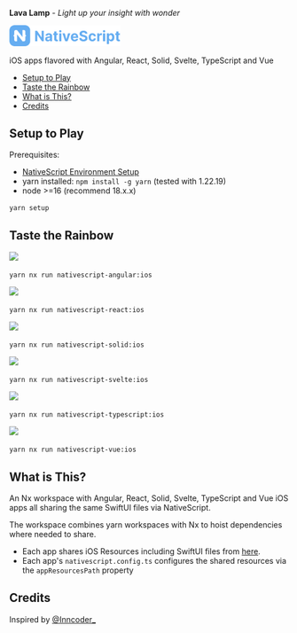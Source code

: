 **Lava Lamp** - *Light up your insight with wonder*

<img src="https://raw.githubusercontent.com/NativeScript/artwork/main/logo/export/NativeScript_Logo_Wide_White_Blue_Rounded_Blue.png" width="200"/> 

iOS apps flavored with Angular, React, Solid, Svelte, TypeScript and Vue

- [Setup to Play](#setup-to-play)
- [Taste the Rainbow](#taste-the-rainbow)
- [What is This?](#what-is-this)
- [Credits](#credits)

## Setup to Play

Prerequisites:
- [NativeScript Environment Setup](https://docs.nativescript.org/environment-setup.html)
- yarn installed: `npm install -g yarn` (tested with 1.22.19)
- node >=16 (recommend 18.x.x)

```
yarn setup
```

## Taste the Rainbow

<img src="https://upload.wikimedia.org/wikipedia/commons/thumb/c/cf/Angular_full_color_logo.svg/2048px-Angular_full_color_logo.svg.png" width="60"/>

```
yarn nx run nativescript-angular:ios
```

<img src="https://upload.wikimedia.org/wikipedia/commons/thumb/a/a7/React-icon.svg/1024px-React-icon.svg.png?20220125121207" width="60"/>

```
yarn nx run nativescript-react:ios
```

<img src="https://www.solidjs.com/img/logo/without-wordmark/logo.png" width="60"/>

```
yarn nx run nativescript-solid:ios
```

<img src="https://upload.wikimedia.org/wikipedia/commons/thumb/1/1b/Svelte_Logo.svg/996px-Svelte_Logo.svg.png?20191219133350" width="60"/>

```
yarn nx run nativescript-svelte:ios
```

<img src="https://upload.wikimedia.org/wikipedia/commons/thumb/4/4c/Typescript_logo_2020.svg/1024px-Typescript_logo_2020.svg.png?20221110153201" width="60"/>

```
yarn nx run nativescript-typescript:ios
```

<img src="https://upload.wikimedia.org/wikipedia/commons/thumb/9/95/Vue.js_Logo_2.svg/1024px-Vue.js_Logo_2.svg.png?20170919082558" width="60"/>

```
yarn nx run nativescript-vue:ios
```

## What is This?

An Nx workspace with Angular, React, Solid, Svelte, TypeScript and Vue iOS apps all sharing the same SwiftUI files via NativeScript.

The workspace combines yarn workspaces with Nx to hoist dependencies where needed to share.

- Each app shares iOS Resources including SwiftUI files from [here](tools/App_Resources/iOS/src).
- Each app's `nativescript.config.ts` configures the shared resources via the `appResourcesPath` property

## Credits

Inspired by [@Inncoder_](https://twitter.com/Inncoder_)
